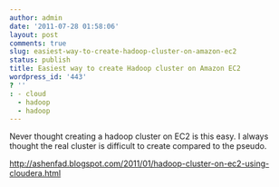 ```yaml
---
author: admin
date: '2011-07-28 01:58:06'
layout: post
comments: true
slug: easiest-way-to-create-hadoop-cluster-on-amazon-ec2
status: publish
title: Easiest way to create Hadoop cluster on Amazon EC2
wordpress_id: '443'
? ''
: - cloud
  - hadoop
  - hadoop
---
```


Never thought creating a hadoop cluster on EC2 is this easy. I always thought
the real cluster is difficult to create compared to the pseudo.

[http://ashenfad.blogspot.com/2011/01/hadoop-cluster-on-ec2-using-
cloudera.html][1]


   [1]: http://ashenfad.blogspot.com/2011/01/hadoop-cluster-on-ec2-using-cloudera.html

